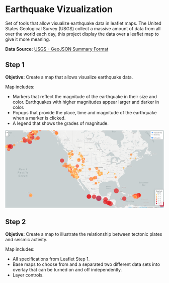 # Earthquake Vizualization
Set of tools that allow visualize earthquake data in leaflet maps.  The United States Geological Survey (USGS) collect a massive amount of data from all over the world each day, this project display the data over a leaflet map to give it more meaning.

**Data Source:** [USGS - GeoJSON Summary Format](https://earthquake.usgs.gov/earthquakes/feed/v1.0/geojson.php)

## Step 1
**Objetive:** Create a map that allows visualize earthquake data.

Map includes:

- Markers that reflect the magnitude of the earthquake in their size and color. Earthquakes with higher magnitudes appear larger and darker in color.
- Popups that provide the place, time and magnitude of the earthquake when a marker is clicked.
- A legend that shows the grades of magnitude.

![Earthquake step 1](/Earthquake1.png)

## Step 2
**Objetive:** Create a map to illustrate the relationship between tectonic plates and seismic activity.

Map includes:

- All specifications from Leaflet Step 1.
- Base maps to choose from and a separated two different data sets into overlay that can be turned on and off independently.
- Layer controls.
